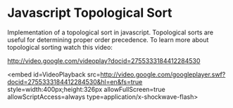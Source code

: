 Javascript Topological Sort
===========================

Implementation of a topological sort in javascript. Topological sorts are useful for determining proper order precedence. To learn more about topological sorting watch this video: 

http://video.google.com/videoplay?docid=2755333184412284530

<embed id=VideoPlayback src=http://video.google.com/googleplayer.swf?docid=2755333184412284530&hl=en&fs=true style=width:400px;height:326px allowFullScreen=true allowScriptAccess=always type=application/x-shockwave-flash> </embed>